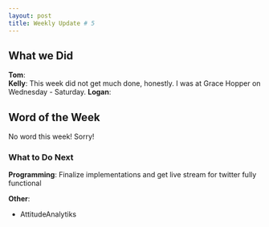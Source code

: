 ```yaml
---
layout: post
title: Weekly Update # 5
---
```




## What we Did

**Tom**:  
**Kelly**:  This week did not get much done, honestly. I was at Grace Hopper on Wednesday - Saturday. 
**Logan**:  

## Word of the Week
 

No word this week! Sorry! 


### What to Do Next

**Programming**:  Finalize implementations and get live stream for twitter fully functional


**Other**: 



 
 - AttitudeAnalytiks
